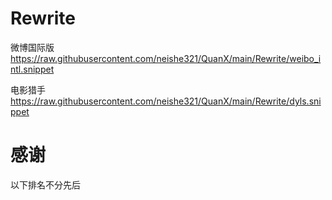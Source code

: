# Rewrite
微博国际版 
https://raw.githubusercontent.com/neishe321/QuanX/main/Rewrite/weibo_intl.snippet

电影猎手
https://raw.githubusercontent.com/neishe321/QuanX/main/Rewrite/dyls.snippet

# 感谢
以下排名不分先后
